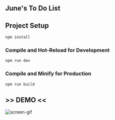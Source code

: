 ## June's To Do List

## Project Setup

```sh
npm install
```

### Compile and Hot-Reload for Development

```sh
npm run dev
```

### Compile and Minify for Production

```sh
npm run build
```

## >> DEMO <<

![screen-gif](./src/assets/AddTask.gif)
